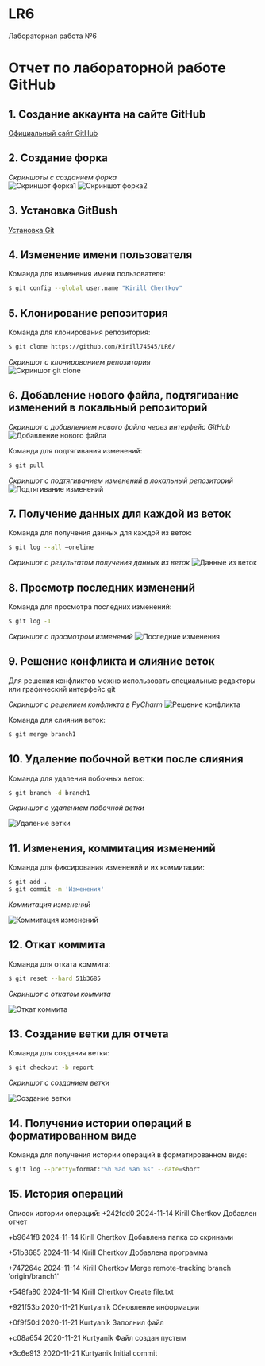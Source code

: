 # LR6
Лабораторная работа №6

# Отчет по лабораторной работе GitHub

## 1. Создание аккаунта на сайте GitHub 
[Официальный сайт GitHub](https://github.com/)

## 2. Создание форка
*Скриншоты с созданием форка*  
![Скриншот форка1](./screens/2.2.png/)
![Скриншот форка2](./screens/2.1.png/)

## 3. Установка GitBush
[Установка Git](https://git-scm.com/)

## 4. Изменение имени пользователя
Команда для изменения имени пользователя:
```bash
$ git config --global user.name "Kirill Chertkov"
```

## 5. Клонирование репозитория
Команда для клонирования репозитория:
```bash
$ git clone https://github.com/Kirill74545/LR6/
```

*Скриншот с клонированием репозитория*  
![Скриншот git clone](./screens/5.png/)

## 6. Добавление нового файла, подтягивание изменений в локальный репозиторий
*Скриншот с добавлением нового файла через интерфейс GitHub*
![Добавление нового файла](./screens/6.1.png)

Команда для подтягивания изменений:
```bash
$ git pull
```

*Скриншот с подтягиванием изменений в локальный репозиторий*
![Подтягивание изменений](./screens/6.2.png)

## 7. Получение данных для каждой из веток
Команда для получения данных для каждой из веток:
```bash
$ git log --all –oneline
```

*Скриншот с результатом получения данных из веток*
![Данные из веток](./screens/7.png)

## 8. Просмотр последних изменений
Команда для просмотра последних изменений:
```bash
$ git log -1
```

*Скриншот с просмотром изменений*
![Последние изменения](./screens/8.png)

## 9. Решение конфликта и слияние веток
Для решения конфликтов можно использовать специальные редакторы или графический интерфейс git

*Скриншот с решением конфликта в PyCharm*
![Решение конфликта](./screens/9.png)

Команда для слияния веток:
```bash
$ git merge branch1
```

## 10. Удаление побочной ветки после слияния
Команда для удаления побочных веток:
```bash
$ git branch -d branch1
```

*Скриншот с удалением побочной ветки*

![Удаление ветки](./screens/10.png)

## 11. Изменения, коммитация изменений
Команда для фиксирования изменений и их коммитации:
```bash
$ git add .
$ git commit -m 'Изменения'
```
*Коммитация изменений* 

![Коммитация изменений](./screens/11.png)

## 12. Откат коммита
Команда для отката коммита:
```bash
$ git reset --hard 51b3685
```

*Скриншот с откатом коммита* 

![Откат коммита](./screens/12.png)

## 13. Создание ветки для отчета
Команда для создания ветки:
```bash
$ git checkout -b report
```

*Скриншот с созданием ветки*

![Создание ветки](./screens/13.png)

## 14. Получение истории операций в форматированном виде
Команда для получения истории операций в форматированном виде:
```bash
$ git log --pretty=format:"%h %ad %an %s" --date=short
```

## 15. История операций
Список истории операций:
+242fdd0 2024-11-14 Kirill Chertkov Добавлен отчет

+b9641f8 2024-11-14 Kirill Chertkov Добавлена папка со скринами

+51b3685 2024-11-14 Kirill Chertkov Добавлена программа

+747264c 2024-11-14 Kirill Chertkov Merge remote-tracking branch 'origin/branch1'

+548fa80 2024-11-14 Kirill Chertkov Create file.txt

+921f53b 2020-11-21 Kurtyanik Обновление информации

+0f9f50d 2020-11-21 Kurtyanik Заполнил файл

+c08a654 2020-11-21 Kurtyanik Файл создан пустым

+3c6e913 2020-11-21 Kurtyanik Initial commit

